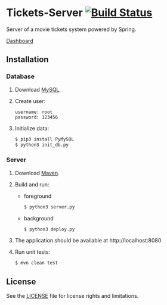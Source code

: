 # Tickets-Server [![Build Status](https://travis-ci.org/AwesomeTickets/Tickets-Server.svg?branch=master)](https://travis-ci.org/AwesomeTickets/Tickets-Server)

Server of a movie tickets system powered by Spring.

[Dashboard](https://github.com/AwesomeTickets/Dashboard)

## Installation

### Database

1. Download [MySQL](https://dev.mysql.com/downloads/mysql/).

2. Create user:

    ```
    username: root
    password: 123456
    ```

3. Initialize data:

    ```sh
    $ pip3 install PyMySQL
    $ python3 init_db.py
    ```

### Server

1. Download [Maven](http://maven.apache.org/download.cgi).

2. Build and run:

    - foreground

        ```sh
        $ python3 server.py
        ```

    - background

        ```sh
        $ python3 deploy.py
        ```

3. The application should be available at http://localhost:8080

4. Run unit tests:

    ```sh
    $ mvn clean test
    ```

## License

See the [LICENSE](./LICENSE) file for license rights and limitations.